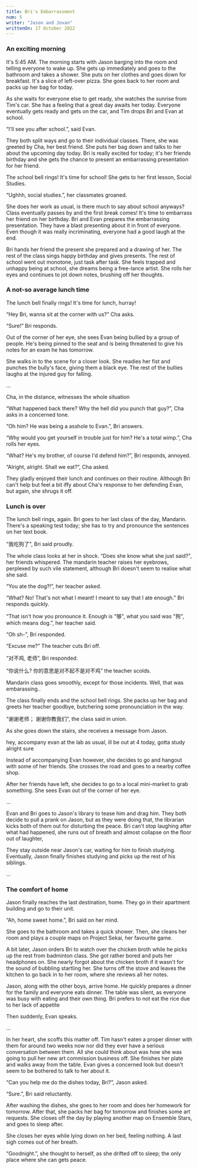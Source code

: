 ```yaml
---
title: Bri's Embarrassment
num: 5
writer: "Jason and Jovan"
writtenOn: 17 October 2022
---
```


### An exciting morning

It's 5:45 AM. The morning starts with Jason barging into the room and telling everyone to wake up. She gets up immediately and goes to the bathroom and takes a shower. She puts on her clothes and goes down for breakfast. It's a slice of left-over pizza. She goes back to her room and packs up her bag for today.

As she waits for everyone else to get ready, she watches the sunrise from Tim's car. She has a feeling that a great day awaits her today. Everyone eventually gets ready and gets on the car, and Tim drops Bri and Evan at school.

“I'll see you after school.”, said Evan.

They both split ways and go to their individual classes. There, she was greeted by Cha, her best friend. She puts her bag down and talks to her about the upcoming day today. Bri is really excited for today; it's her friends birthday and she gets the chance to present an embarrassing presentation for her friend.

The school bell rings! It's time for school! She gets to her first lesson, Social Studies.

“Ughhh, social studies.”, her classmates groaned.

She does her work as usual, is there much to say about school anyways? Class eventually passes by and the first break comes! It's time to embarrass her friend on her birthday. Bri and Evan prepares the embarrassing presentation. They have a blast presenting about it in front of everyone. Even though it was really incriminating, everyone had a good laugh at the end.

Bri hands her friend the present she prepared and a drawing of her. The rest of the class sings happy birthday and gives presents. The rest of school went out monotone, just task after task. She feels trapped and unhappy being at school, she dreams being a free-lance artist. She rolls her eyes and continues to jot down notes, brushing off her thoughts.

### A not-so average lunch time

The lunch bell finally rings! It's time for lunch, hurray!

“Hey Bri, wanna sit at the corner with us?” Cha asks.

“Sure!” Bri responds.

Out of the corner of her eye, she sees Evan being bullied by a group of people. He's being pinned to the seat and is being threatened to give his notes for an exam he has tomorrow.

She walks in to the scene for a closer look. She readies her fist and punches the bully's face, giving them a black eye. The rest of the bullies laughs at the injured guy for falling.

...

Cha, in the distance, witnesses the whole situation

“What happened back there? Why the hell did you punch that guy?”, Cha asks in a concerned tone.

“Oh him? He was being a asshole to Evan.”, Bri answers.

“Why would you get yourself in trouble just for him? He's a total wimp.”, Cha rolls her eyes.

“What? He's my brother, of course I'd defend him?”, Bri responds, annoyed.

“Alright, alright. Shall we eat?”, Cha asked.

They gladly enjoyed their lunch and continues on their routine. Although Bri can't help but feel a bit iffy about Cha's response to her defending Evan, but again, she shrugs it off.

### Lunch is over

The lunch bell rings, again. Bri goes to her last class of the day, Mandarin. There's a speaking test today; she has to try and pronounce the sentences on her text book.

“我吃狗了", Bri said proudly.

The whole class looks at her in shock. “Does she know what she just said?", her friends whispered. The mandarin teacher raises her eyebrows, perplexed by such vile statement, although Bri doesn't seem to realise what she said.

“You ate the dog?!”, her teacher asked.

“What? No! That's not what I meant! I meant to say that I ate enough.” Bri responds quickly.

“That isn't how you pronounce it. Enough is "够", what you said was "狗", which means dog.”, her teacher said.

“Oh sh-”, Bri responded.

“Excuse me?” The teacher cuts Bri off.

“对不鸡, 老师”, Bri responded.

“你说什么? 你的意思是对不起不是对不鸡” the teacher scolds.

Mandarin class goes smoothly, except for those incidents. Well, that was embarassing..

The class finally ends and the school bell rings. She packs up her bag and greets her teacher goodbye, butchering some pronounciation in the way.

“谢谢老师； 谢谢你教我们”, the class said in union.

As she goes down the stairs, she receives a message from Jason.

<message-container platform="Text Message" time="Today at 13:19">
<message contact="Jason" alignment="left" img="https://fangdustry.me/assets/jason.929209c1.png">
hey, accompany evan at the lab as usual, ill be out at 4 today, gotta study
</message>
<message contact="Brigitta" alignment="right" img="https://fangdustry.me/assets/bri.94c96ea0.png">
alright sure
</message>
</message-container>

Instead of accompanying Evan however, she decides to go and hangout with some of her friends. She crosses the road and goes to a nearby coffee shop.

After her friends have left, she decides to go to a local mini-market to grab something. She sees Evan out of the corner of her eye.

...

Evan and Bri goes to Jason's library to tease him and drag him. They both decide to pull a prank on Jason, but as they were doing that, the librarian kicks both of them out for disturbing the peace. Bri can't stop laughing after what had happened, she runs out of breath and almost collapse on the floor out of laughter,

They stay outside near Jason's car, waiting for him to finish studying. Eventually, Jason finally finishes studying and picks up the rest of his siblings.

...

### The comfort of home

Jason finally reaches the last destination, home. They go in their apartment building and go to their unit.

“Ah, home sweet home.”, Bri said on her mind.

She goes to the bathroom and takes a quick shower. Then, she cleans her room and plays a couple maps on Project Sekai, her favourite game.

A bit later, Jason orders Bri to watch over the chicken broth while he picks up the rest from badminton class. She got rather bored and puts her headphones on. She nearly forgot about the chicken broth if it wasn't for the sound of bubbling startling her. She turns off the stove and leaves the kitchen to go back in to her room, where she reviews all her notes.

Jason, along with the other boys, arrive home. He quickly prepares a dinner for the family and everyone eats dinner. The table was silent, as everyone was busy with eating and their own thing. Bri prefers to not eat the rice due to her lack of appetite

Then suddenly, Evan speaks.

...

In her heart, she scoffs this matter off. Tim hasn't eaten a proper dinner with them for around two weeks now nor did they ever have a serious conversation between them. All she could think about was how she was going to pull her new art commission business off. She finishes her plate and walks away from the table. Evan gives a concerned look but doesn't seem to be bothered to talk to her about it.

“Can you help me do the dishes today, Bri?”, Jason asked.

“Sure.”, Bri said reluctantly.

After washing the dishes, she goes to her room and does her homework for tomorrow. After that, she packs her bag for tomorrow and finishes some art requests. She closes off the day by playing another map on Ensemble Stars, and goes to sleep after.

She closes her eyes while lying down on her bed, feeling nothing. A last sigh comes out of her breath.

“Goodnight.”, she thought to herself, as she drifted off to sleep; the only place where she can gets peace.
